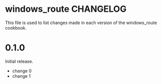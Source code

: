 # windows_route CHANGELOG

This file is used to list changes made in each version of the windows_route cookbook.

# 0.1.0

Initial release.

- change 0
- change 1

